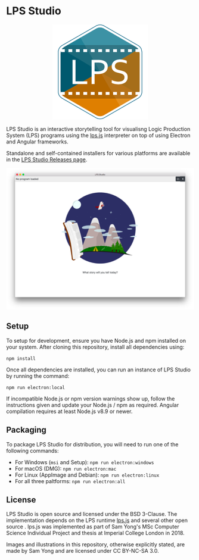 # LPS Studio

<p align="center">
<img src="src/favicon.256x256.png" alt="LPS Studio" width="256" height="256" />
</p>

LPS Studio is an interactive storytelling tool for visualisng Logic Production System (LPS) programs using the [lps.js](https://github.com/mauris/lps.js) interpreter on top of using Electron and Angular frameworks. 

Standalone and self-contained installers for various platforms are available in the [LPS Studio Releases page](https://github.com/mauris/lps-studio/releases).

![Screenshot](docs/images/lps-studio-screenshot.png)

## Setup

To setup for development, ensure you have Node.js and npm installed on your system. After cloning this repository, install all dependencies using:

```
npm install
```

Once all dependencies are installed, you can run an instance of LPS Studio by running the command:

```
npm run electron:local
```

If incompatible Node.js or npm version warnings show up, follow the instructions given and update your Node.js / npm as required. Angular compilation requires at least Node.js v8.9 or newer.

## Packaging

To package LPS Studio for distribution, you will need to run one of the following commands:

- For Windows (`msi` and Setup): `npm run electron:windows`
- For macOS (DMG): `npm run electron:mac`
- For Linux (AppImage and Debian): `npm run electron:linux`
- For all three paltforms: `npm run electron:all`

## License

LPS Studio is open source and licensed under the BSD 3-Clause. The implementation depends on the LPS runtime [lps.js](https://github.com/mauris/lps.js) and several other open source . lps.js was implemented as part of Sam Yong's MSc Computer Science Individual Project and thesis at Imperial College London in 2018.

Images and illustrations in this repository, otherwise explicitly stated, are made by Sam Yong and are licensed under CC BY-NC-SA 3.0.
